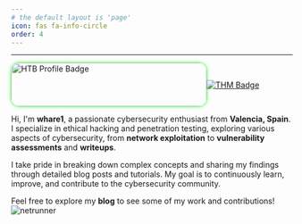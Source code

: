 ```yaml
---
# the default layout is 'page'
icon: fas fa-info-circle
order: 4
---
```


<hr>

<div style="display: flex; justify-content: space-between; align-items: center;">
  <div style="height:auto; width: 350px;">
    <a href="https://app.hackthebox.com/profile/2087281">
      <img src="https://www.hackthebox.eu/badge/image/2087281" alt="HTB Profile Badge" 
        style="width: 350px; height: 78px; border-radius: 15px; display: block; box-shadow: 0 0 5px 1px rgba(0, 255, 0, 0.7);"/>
    </a>
  </div>

  <div style="height:auto; width: 350px;">
    <a href="https://tryhackme.com/r/p/whare1">
      <img src="https://tryhackme-badges.s3.amazonaws.com/whare1.png" alt="THM Badge" />
    </a>
  </div>
</div>


Hi, I'm **whare1**, a passionate cybersecurity enthusiast from **Valencia, Spain**. I specialize in ethical hacking and penetration testing, exploring various aspects of cybersecurity, from **network exploitation** to **vulnerability assessments** and **writeups**.

I take pride in breaking down complex concepts and sharing my findings through detailed blog posts and tutorials. My goal is to continuously learn, improve, and contribute to the cybersecurity community.

Feel free to explore my **blog** to see some of my work and contributions!
![netrunner](/assets/images/netrunner.gif)
